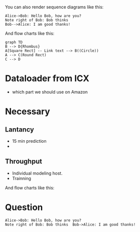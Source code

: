 
You can also render sequence diagrams like this:

```sequence
Alice->Bob: Hello Bob, how are you?
Note right of Bob: Bob thinks
Bob-->Alice: I am good thanks!
```

And flow charts like this:



```mermaid  
graph TD
B --> D{Rhombus}  
A[Square Rect] -- Link text --> B((Circle))  
A --> C(Round Rect)  
C --> D  
```
# Dataloader from ICX
- which part we should use on Amazon


# Necessary
## Lantancy
- 15 min prediction
- 
## Throughput
- Individual modeling host. 
- Trainning 

 And flow charts like this:
# Question

```sequence  
Alice->Bob: Hello Bob, how are you?  
Note right of Bob: Bob thinks  Bob->Alice: I am good thanks!  
```
<!--stackedit_data:
eyJoaXN0b3J5IjpbMTU0Mzg0Mjg2MywtMjA3NjU2MTc4OSwyMz
MwNjI4OTMsMTY3NTg3NjQ1MywtMTU5Mjc0MDI2Miw2NDkwOTcw
MTNdfQ==
-->
